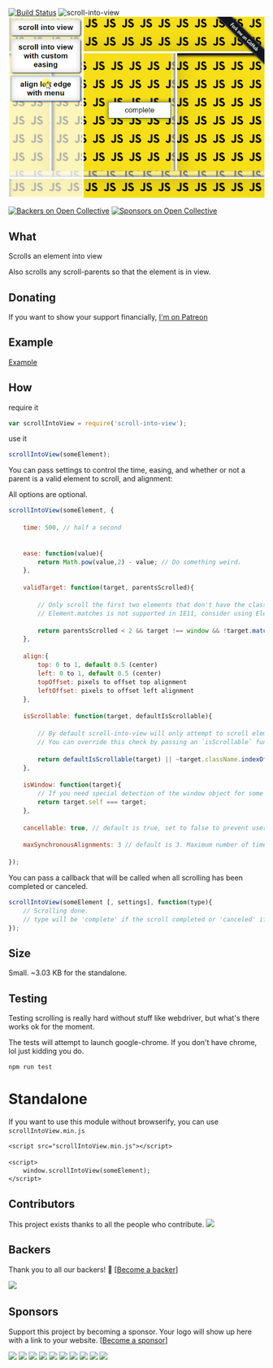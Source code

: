 [![Build Status](https://travis-ci.org/KoryNunn/scroll-into-view.svg?branch=master)](https://travis-ci.org/KoryNunn/scroll-into-view)
![scroll-into-view](/scrollintoview.png) ![example-gif](/scrollIntoViewExample.gif)

[![Backers on Open Collective](https://opencollective.com/scroll-into-view/backers/badge.svg)](#backers)
[![Sponsors on Open Collective](https://opencollective.com/scroll-into-view/sponsors/badge.svg)](#sponsors)
## What

Scrolls an element into view

Also scrolls any scroll-parents so that the element is in view.

## Donating

If you want to show your support financially, [I'm on Patreon](https://patreon.com/user/korynunn)

## Example

[Example](http://korynunn.github.io/scroll-into-view/example/)

## How

require it
```javascript
var scrollIntoView = require('scroll-into-view');
```
use it

```javascript
scrollIntoView(someElement);
```

You can pass settings to control the time, easing, and whether or not a parent is a valid element to scroll, and alignment:

All options are optional.

```javascript
scrollIntoView(someElement, {

    time: 500, // half a second


    ease: function(value){
        return Math.pow(value,2) - value; // Do something weird.
    },

    validTarget: function(target, parentsScrolled){

        // Only scroll the first two elements that don't have the class "dontScroll"
        // Element.matches is not supported in IE11, consider using Element.prototype.msMatchesSelector if you need to support that browser

        return parentsScrolled < 2 && target !== window && !target.matches('.dontScroll');
    },

    align:{
        top: 0 to 1, default 0.5 (center)
        left: 0 to 1, default 0.5 (center)
        topOffset: pixels to offset top alignment
        leftOffset: pixels to offset left alignment
    },

    isScrollable: function(target, defaultIsScrollable){

        // By default scroll-into-view will only attempt to scroll elements that have overflow not set to `"hidden"` and who's scroll width/height is larger than their client height.
        // You can override this check by passing an `isScrollable` function to settings:

        return defaultIsScrollable(target) || ~target.className.indexOf('scrollable');
    },

    isWindow: function(target){
        // If you need special detection of the window object for some reason, you can do it here.
        return target.self === target;
    },

    cancellable: true, // default is true, set to false to prevent users from cancelling the scroll with a touch or mousewheel

    maxSynchronousAlignments: 3 // default is 3. Maximum number of times to try and align elements synchronously before completing.

});
```

You can pass a callback that will be called when all scrolling has been completed or canceled.

```javascript
scrollIntoView(someElement [, settings], function(type){
    // Scrolling done.
    // type will be 'complete' if the scroll completed or 'canceled' if the current scroll was canceled by a new scroll
});
```

## Size

Small. ~3.03 KB for the standalone.

## Testing

Testing scrolling is really hard without stuff like webdriver, but what's there works ok for the moment.

The tests will attempt to launch google-chrome. If you don't have chrome, lol just kidding you do.

```
npm run test
```

# Standalone

If you want to use this module without browserify, you can use `scrollIntoView.min.js`

```
<script src="scrollIntoView.min.js"></script>

<script>
    window.scrollIntoView(someElement);
</script>
```

## Contributors

This project exists thanks to all the people who contribute.
<a href="https://github.com/KoryNunn/scroll-into-view/graphs/contributors"><img src="https://opencollective.com/scroll-into-view/contributors.svg?width=890&button=false" /></a>


## Backers

Thank you to all our backers! 🙏 [[Become a backer](https://opencollective.com/scroll-into-view#backer)]

<a href="https://opencollective.com/scroll-into-view#backers" target="_blank"><img src="https://opencollective.com/scroll-into-view/backers.svg?width=890"></a>


## Sponsors

Support this project by becoming a sponsor. Your logo will show up here with a link to your website. [[Become a sponsor](https://opencollective.com/scroll-into-view#sponsor)]

<a href="https://opencollective.com/scroll-into-view/sponsor/0/website" target="_blank"><img src="https://opencollective.com/scroll-into-view/sponsor/0/avatar.svg"></a>
<a href="https://opencollective.com/scroll-into-view/sponsor/1/website" target="_blank"><img src="https://opencollective.com/scroll-into-view/sponsor/1/avatar.svg"></a>
<a href="https://opencollective.com/scroll-into-view/sponsor/2/website" target="_blank"><img src="https://opencollective.com/scroll-into-view/sponsor/2/avatar.svg"></a>
<a href="https://opencollective.com/scroll-into-view/sponsor/3/website" target="_blank"><img src="https://opencollective.com/scroll-into-view/sponsor/3/avatar.svg"></a>
<a href="https://opencollective.com/scroll-into-view/sponsor/4/website" target="_blank"><img src="https://opencollective.com/scroll-into-view/sponsor/4/avatar.svg"></a>
<a href="https://opencollective.com/scroll-into-view/sponsor/5/website" target="_blank"><img src="https://opencollective.com/scroll-into-view/sponsor/5/avatar.svg"></a>
<a href="https://opencollective.com/scroll-into-view/sponsor/6/website" target="_blank"><img src="https://opencollective.com/scroll-into-view/sponsor/6/avatar.svg"></a>
<a href="https://opencollective.com/scroll-into-view/sponsor/7/website" target="_blank"><img src="https://opencollective.com/scroll-into-view/sponsor/7/avatar.svg"></a>
<a href="https://opencollective.com/scroll-into-view/sponsor/8/website" target="_blank"><img src="https://opencollective.com/scroll-into-view/sponsor/8/avatar.svg"></a>
<a href="https://opencollective.com/scroll-into-view/sponsor/9/website" target="_blank"><img src="https://opencollective.com/scroll-into-view/sponsor/9/avatar.svg"></a>


